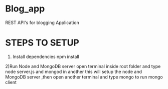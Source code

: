 # Blog_app
REST API's for blogging Application

# STEPS TO SETUP

1) Install dependencies
  npm install
  
2)Run Node and MongoDB server
  open terminal inside root folder and type node server.js and mongod in another this will setup the node and MongoDB server ,then open another terminal
  and type mongo to run mongo client
